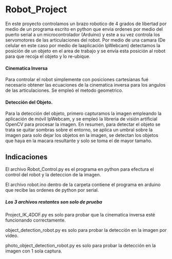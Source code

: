 # Robot_Project

En este proyecto controlamos un brazo robotico de 4 grados de libertad por medio de un programa escrito en python que envia ordenes por medio del puerto serial a un microcontrolador (Arduino) y este a su vez controla los servomotores de las articulaciones del robot. Por medio de una camara (De celular en este caso por medio de laaplicación IpWebcam) detectamos la posición de un objeto en el area de trabajo y se envía esta posición al robot para que recoja el objeto y lo re-ubique.

#### Cinematica Inversa
Para controlar el robot simplemente con posiciones cartesianas fué necesario obtener las ecuaciones de la cinematica inversa para los angulos de las articulaciones.
Se empleó el metodo geometrico.

#### Detección del Objeto.
Para la detección del objeto, primero capturamos la imagen empleando la aplicación de móvil IpWebcam, y se empleó la libreria de visión artificial OpenCV para procesar la imagen.
En resumen, para detectar el objeto se trata se quitar sombras sobre el entorno, se aplica un umbral sobre la imagen para solo dejar los objetos en la imagen, se detectan los objetos que haya en la macara resultante y solo se toma el de mayor tamaño.

## Indicaciones
El archivo Robot_Control.py es el programa en python para efectura el control del robot y la deteccion de la imagen.

El archivo robot.ino dentro de la carpeta contiene el programa en arduino que recibe las ordenes de python por serial.

##### Los 3 archivos restantes son solo de prueba
Project_IK_4DOF.py es solo para probar que la cinematica inversa esté funcionando correctamente.

object_detection_robot.py es solo para probar la detección en la imagen por video.

photo_object_detection_robot.py es solo para probar la detección en la imagen con 1 sola captura.
